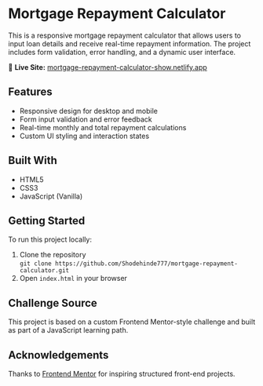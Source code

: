 # Mortgage Repayment Calculator

This is a responsive mortgage repayment calculator that allows users to input loan details and receive real-time repayment information. The project includes form validation, error handling, and a dynamic user interface.

🔗 **Live Site:** [mortgage-repayment-calculator-show.netlify.app](https://mortgage-repayment-calculator-show.netlify.app)

## Features

- Responsive design for desktop and mobile
- Form input validation and error feedback
- Real-time monthly and total repayment calculations
- Custom UI styling and interaction states

## Built With

- HTML5  
- CSS3  
- JavaScript (Vanilla)

## Getting Started

To run this project locally:

1. Clone the repository  
   `git clone https://github.com/Shodehinde777/mortgage-repayment-calculator.git`
2. Open `index.html` in your browser

## Challenge Source

This project is based on a custom Frontend Mentor-style challenge and built as part of a JavaScript learning path.

## Acknowledgements

Thanks to [Frontend Mentor](https://www.frontendmentor.io/) for inspiring structured front-end projects.
